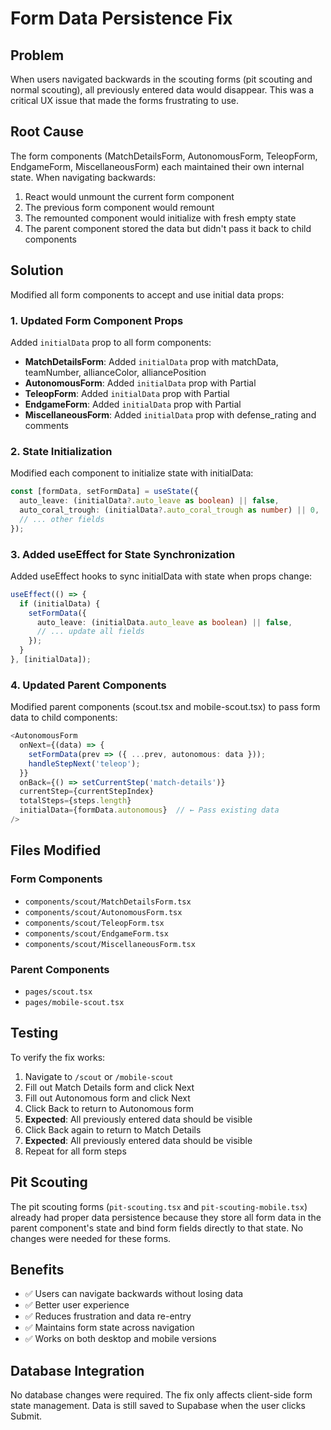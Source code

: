 # Form Data Persistence Fix

## Problem
When users navigated backwards in the scouting forms (pit scouting and normal scouting), all previously entered data would disappear. This was a critical UX issue that made the forms frustrating to use.

## Root Cause
The form components (MatchDetailsForm, AutonomousForm, TeleopForm, EndgameForm, MiscellaneousForm) each maintained their own internal state. When navigating backwards:
1. React would unmount the current form component
2. The previous form component would remount
3. The remounted component would initialize with fresh empty state
4. The parent component stored the data but didn't pass it back to child components

## Solution
Modified all form components to accept and use initial data props:

### 1. Updated Form Component Props
Added `initialData` prop to all form components:
- **MatchDetailsForm**: Added `initialData` prop with matchData, teamNumber, allianceColor, alliancePosition
- **AutonomousForm**: Added `initialData` prop with Partial<ScoringNotes>
- **TeleopForm**: Added `initialData` prop with Partial<ScoringNotes>
- **EndgameForm**: Added `initialData` prop with Partial<ScoringNotes>
- **MiscellaneousForm**: Added `initialData` prop with defense_rating and comments

### 2. State Initialization
Modified each component to initialize state with initialData:
```typescript
const [formData, setFormData] = useState({
  auto_leave: (initialData?.auto_leave as boolean) || false,
  auto_coral_trough: (initialData?.auto_coral_trough as number) || 0,
  // ... other fields
});
```

### 3. Added useEffect for State Synchronization
Added useEffect hooks to sync initialData with state when props change:
```typescript
useEffect(() => {
  if (initialData) {
    setFormData({
      auto_leave: (initialData.auto_leave as boolean) || false,
      // ... update all fields
    });
  }
}, [initialData]);
```

### 4. Updated Parent Components
Modified parent components (scout.tsx and mobile-scout.tsx) to pass form data to child components:
```typescript
<AutonomousForm
  onNext={(data) => {
    setFormData(prev => ({ ...prev, autonomous: data }));
    handleStepNext('teleop');
  }}
  onBack={() => setCurrentStep('match-details')}
  currentStep={currentStepIndex}
  totalSteps={steps.length}
  initialData={formData.autonomous}  // ← Pass existing data
/>
```

## Files Modified

### Form Components
- `components/scout/MatchDetailsForm.tsx`
- `components/scout/AutonomousForm.tsx`
- `components/scout/TeleopForm.tsx`
- `components/scout/EndgameForm.tsx`
- `components/scout/MiscellaneousForm.tsx`

### Parent Components
- `pages/scout.tsx`
- `pages/mobile-scout.tsx`

## Testing
To verify the fix works:
1. Navigate to `/scout` or `/mobile-scout`
2. Fill out Match Details form and click Next
3. Fill out Autonomous form and click Next
4. Click Back to return to Autonomous form
5. **Expected**: All previously entered data should be visible
6. Click Back again to return to Match Details
7. **Expected**: All previously entered data should be visible
8. Repeat for all form steps

## Pit Scouting
The pit scouting forms (`pit-scouting.tsx` and `pit-scouting-mobile.tsx`) already had proper data persistence because they store all form data in the parent component's state and bind form fields directly to that state. No changes were needed for these forms.

## Benefits
- ✅ Users can navigate backwards without losing data
- ✅ Better user experience
- ✅ Reduces frustration and data re-entry
- ✅ Maintains form state across navigation
- ✅ Works on both desktop and mobile versions

## Database Integration
No database changes were required. The fix only affects client-side form state management. Data is still saved to Supabase when the user clicks Submit.

